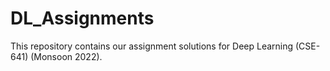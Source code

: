 # DL_Assignments

This repository contains our assignment solutions for Deep Learning (CSE-641) (Monsoon 2022).
